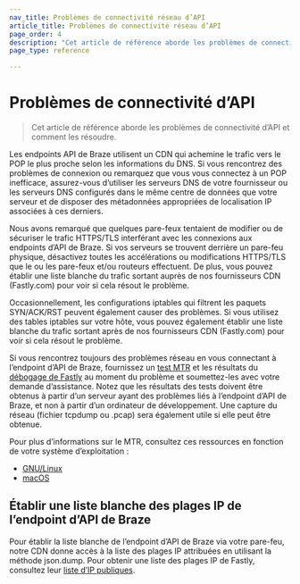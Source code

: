 ```yaml
---
nav_title: Problèmes de connectivité réseau d’API
article_title: Problèmes de connectivité réseau d’API
page_order: 4
description: "Cet article de référence aborde les problèmes de connectivité d’API et comment les résoudre." 
page_type: reference

---
```

# Problèmes de connectivité d’API

> Cet article de référence aborde les problèmes de connectivité d’API et comment les résoudre. 

Les endpoints API de Braze utilisent un CDN qui achemine le trafic vers le POP le plus proche selon les informations du DNS.  Si vous rencontrez des problèmes de connexion ou remarquez que vous vous connectez à un POP inefficace, assurez-vous d’utiliser les serveurs DNS de votre fournisseur ou les serveurs DNS configurés dans le même centre de données que votre serveur et de disposer des métadonnées appropriées de localisation IP associées à ces derniers.

Nous avons remarqué que quelques pare-feux tentaient de modifier ou de sécuriser
le trafic HTTPS/TLS interférant avec les connexions aux endpoints d’API de Braze. Si vos serveurs se trouvent derrière un pare-feu physique, désactivez toutes les accélérations ou modifications HTTPS/TLS que le ou les pare-feux et/ou routeurs effectuent.  De plus, vous pouvez établir une liste blanche du trafic sortant auprès de nos fournisseurs CDN (Fastly.com) pour voir si cela résout le problème.

Occasionnellement, les configurations iptables qui filtrent les paquets SYN/ACK/RST peuvent également causer des problèmes. Si vous utilisez des tables iptables sur votre hôte, vous pouvez également établir une liste blanche du trafic sortant après de nos fournisseurs CDN (Fastly.com) pour voir si cela résout le problème.

Si vous rencontrez toujours des problèmes réseau en vous connectant à l’endpoint d’API de Braze, fournissez un [test MTR][1] et les résultats du [débogage de Fastly][2]
au moment du problème et soumettez-les avec votre demande d’assistance.
Notez que les résultats des tests doivent être obtenus à partir d’un serveur ayant des problèmes liés à l’endpoint d’API de Braze, et non à partir d’un ordinateur de développement.  Une capture du réseau (fichier tcpdump ou .pcap) sera également utile si elle peut être obtenue.

Pour plus d’informations sur le MTR, consultez ces ressources en fonction de votre système d’exploitation :

- [GNU/Linux][4]
- [macOS][5]

## Établir une liste blanche des plages IP de l’endpoint d’API de Braze

Pour établir la liste blanche de l’endpoint d’API de Braze via votre pare-feu, notre CDN donne accès à la liste des plages IP attribuées en utilisant la méthode json.dump. Pour obtenir une liste des plages IP de Fastly, consultez leur [liste d’IP publiques][3].


[1]: https://www.privateinternetaccess.com/helpdesk/kb/articles/what-is-an-mtr-test-and-how-do-i-run-one-2
[2]: http://www.fastly-debug.com/
[3]: https://api.fastly.com/public-ip-list
[4]: https://www.digitalocean.com/community/tutorials/how-to-use-traceroute-and-mtr-to-diagnose-network-issues
[5]: https://formulae.brew.sh/formula/mtr
